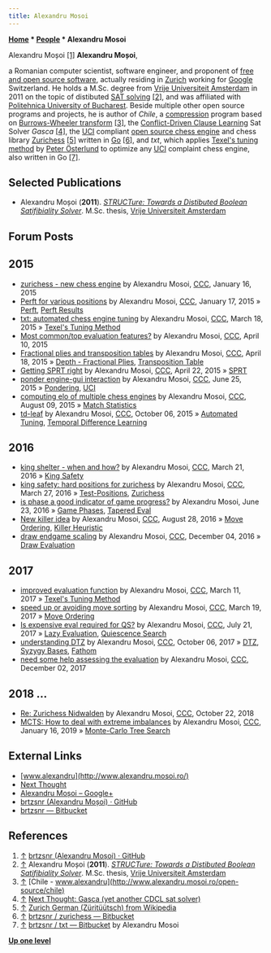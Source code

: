 ```yaml
---
title: Alexandru Mosoi
---
```

**[Home](Home "Home") * [People](People "People") * Alexandru Mosoi**

[](https://github.com/brtzsnr) Alexandru Moșoi <a id="cite-note-1" href="#cite-ref-1">[1]</a>
**Alexandru Moșoi**,

a Romanian computer scientist, software engineer, and proponent of [free and open source software](https://en.wikipedia.org/wiki/Free_and_open-source_software), actually residing in [Zurich](https://en.wikipedia.org/wiki/Z%C3%BCrich) working for [Google](index.php?title=Google&action=edit&redlink=1 "Google (page does not exist)") Switzerland. He holds a M.Sc. degree from [Vrije Universiteit Amsterdam](https://en.wikipedia.org/wiki/Vrije_Universiteit) in 2011 on the topic of distibuted [SAT solving](https://en.wikipedia.org/wiki/Boolean_satisfiability_problem) <a id="cite-note-2" href="#cite-ref-2">[2]</a>, and was affiliated with [Politehnica University of Bucharest](https://en.wikipedia.org/wiki/Politehnica_University_of_Bucharest). Beside multiple other open source programs and projects, he is author of *Chile*, a [compression](https://en.wikipedia.org/wiki/Data_compression) program based on [Burrows-Wheeler transform](https://en.wikipedia.org/wiki/Burrows%E2%80%93Wheeler_transform) <a id="cite-note-3" href="#cite-ref-3">[3]</a>, the [Conflict-Driven Clause Learning](https://en.wikipedia.org/wiki/Conflict-Driven_Clause_Learning) Sat Solver *Gasca* <a id="cite-note-4" href="#cite-ref-4">[4]</a>, the [UCI](UCI "UCI") compliant [open source chess engine](Category:Open_Source "Category:Open Source") and chess library [Zurichess](Zurichess "Zurichess") <a id="cite-note-5" href="#cite-ref-5">[5]</a> written in [Go](</Go_(Programming_Language)> "Go (Programming Language)") <a id="cite-note-6" href="#cite-ref-6">[6]</a>, and *txt*, which applies [Texel's tuning method](Texel%27s_Tuning_Method "Texel's Tuning Method") by [Peter Österlund](Peter_%C3%96sterlund "Peter Österlund") to optimize any [UCI](UCI "UCI") complaint chess engine, also written in Go <a id="cite-note-7" href="#cite-ref-7">[7]</a>.

## Selected Publications

- Alexandru Moșoi (**2011**). *[STRUCTure: Towards a Distibuted Boolean Satifibiality Solver](https://github.com/brtzsnr/structure)*. M.Sc. thesis, [Vrije Universiteit Amsterdam](https://en.wikipedia.org/wiki/Vrije_Universiteit)

## Forum Posts

## 2015

- [zurichess - new chess engine](http://www.talkchess.com/forum/viewtopic.php?t=54990) by Alexandru Mosoi, [CCC](CCC "CCC"), January 16, 2015
- [Perft for various positions](http://www.talkchess.com/forum/viewtopic.php?t=54995) by Alexandru Mosoi, [CCC](CCC "CCC"), January 17, 2015 » [Perft](Perft "Perft"), [Perft Results](Perft_Results "Perft Results")
- [txt: automated chess engine tuning](http://www.talkchess.com/forum/viewtopic.php?t=55696) by Alexandru Mosoi, [CCC](CCC "CCC"), March 18, 2015 » [Texel's Tuning Method](Texel%27s_Tuning_Method "Texel's Tuning Method")
- [Most common/top evaluation features?](http://www.talkchess.com/forum/viewtopic.php?t=55955) by Alexandru Mosoi, [CCC](CCC "CCC"), April 10, 2015
- [Fractional plies and transposition tables](http://www.talkchess.com/forum/viewtopic.php?t=56044) by Alexandru Mosoi, [CCC](CCC "CCC"), April 18, 2015 » [Depth - Fractional Plies](Depth#FractionalPlies "Depth"), [Transposition Table](Transposition_Table "Transposition Table")
- [Getting SPRT right](http://www.talkchess.com/forum/viewtopic.php?t=56095) by Alexandru Mosoi, [CCC](CCC "CCC"), April 22, 2015 » [SPRT](Match_Statistics#SPRT "Match Statistics")
- [ponder engine-gui interaction](http://www.talkchess.com/forum/viewtopic.php?t=56776) by Alexandru Mosoi, [CCC](CCC "CCC"), June 25, 2015 » [Pondering](Pondering "Pondering"), [UCI](UCI "UCI")
- [computing elo of multiple chess engines](http://www.talkchess.com/forum/viewtopic.php?t=57223) by Alexandru Mosoi, [CCC](CCC "CCC"), August 09, 2015 » [Match Statistics](Match_Statistics "Match Statistics")
- [td-leaf](http://www.talkchess.com/forum/viewtopic.php?t=57860) by Alexandru Mosoi, [CCC](CCC "CCC"), October 06, 2015 » [Automated Tuning](Automated_Tuning "Automated Tuning"), [Temporal Difference Learning](Temporal_Difference_Learning "Temporal Difference Learning")

## 2016

- [king shelter - when and how?](http://www.talkchess.com/forum/viewtopic.php?t=59583) by Alexandru Mosoi, [CCC](CCC "CCC"), March 21, 2016 » [King Safety](King_Safety "King Safety")
- [king safety: hard positions for zurichess](http://www.talkchess.com/forum/viewtopic.php?t=59647) by Alexandru Mosoi, [CCC](CCC "CCC"), March 27, 2016 » [Test-Positions](Test_Positions "Test-Positions"), [Zurichess](Zurichess "Zurichess")
- [is phase a good indicator of game progress?](http://www.talkchess.com/forum/viewtopic.php?t=60565) by Alexandru Mosoi, June 23, 2016 » [Game Phases](Game_Phases "Game Phases"), [Tapered Eval](Tapered_Eval "Tapered Eval")
- [New killer idea](http://www.talkchess.com/forum/viewtopic.php?t=61260) by Alexandru Mosoi, [CCC](CCC "CCC"), August 28, 2016 » [Move Ordering](Move_Ordering "Move Ordering"), [Killer Heuristic](Killer_Heuristic "Killer Heuristic")
- [draw endgame scaling](http://www.talkchess.com/forum/viewtopic.php?t=62380) by Alexandru Mosoi, [CCC](CCC "CCC"), December 04, 2016 » [Draw Evaluation](Draw_Evaluation "Draw Evaluation")

## 2017

- [improved evaluation function](http://www.talkchess.com/forum/viewtopic.php?t=63408) by Alexandru Mosoi, [CCC](CCC "CCC"), March 11, 2017 » [Texel's Tuning Method](Texel%27s_Tuning_Method "Texel's Tuning Method")
- [speed up or avoiding move sorting](http://www.talkchess.com/forum/viewtopic.php?t=63502) by Alexandru Mosoi, [CCC](CCC "CCC"), March 19, 2017 » [Move Ordering](Move_Ordering "Move Ordering")
- [Is expensive eval required for QS?](http://www.talkchess.com/forum/viewtopic.php?t=64674) by Alexandru Mosoi, [CCC](CCC "CCC"), July 21, 2017 » [Lazy Evaluation](Lazy_Evaluation "Lazy Evaluation"), [Quiescence Search](Quiescence_Search "Quiescence Search")
- [understanding DTZ](http://www.talkchess.com/forum/viewtopic.php?t=65390) by Alexandru Mosoi, [CCC](CCC "CCC"), October 06, 2017 » [DTZ](Endgame_Tablebases#DTZ "Endgame Tablebases"), [Syzygy Bases](Syzygy_Bases "Syzygy Bases"), [Fathom](Syzygy_Bases#Fathom "Syzygy Bases")
- [need some help assessing the evaluation](http://www.talkchess.com/forum/viewtopic.php?t=65886) by Alexandru Mosoi, [CCC](CCC "CCC"), December 02, 2017

## 2018 ...

- [Re: Zurichess Nidwalden](http://www.talkchess.com/forum3/viewtopic.php?f=2&t=68561&start=8) by Alexandru Mosoi, [CCC](CCC "CCC"), October 22, 2018
- [MCTS: How to deal with extreme imbalances](http://www.talkchess.com/forum3/viewtopic.php?f=7&t=69612) by Alexandru Mosoi, [CCC](CCC "CCC"), January 16, 2019 » [Monte-Carlo Tree Search](Monte-Carlo_Tree_Search "Monte-Carlo Tree Search")

## External Links

- [www.alexandru](http://www.alexandru.mosoi.ro/)
- [Next Thought](http://nextthought.mosoi.ro/)
- [Alexandru Moșoi – Google+](https://plus.google.com/+AlexandruMo%C8%99oi/about)
- [brtzsnr (Alexandru Moșoi) · GitHub](https://github.com/brtzsnr)
- [brtzsnr — Bitbucket](https://bitbucket.org/brtzsnr/)

## References

1. <a id="cite-ref-1" href="#cite-note-1">↑</a> [brtzsnr (Alexandru Moșoi) · GitHub](https://github.com/brtzsnr)
1. <a id="cite-ref-2" href="#cite-note-2">↑</a> Alexandru Moșoi (**2011**). *[STRUCTure: Towards a Distibuted Boolean Satifibiality Solver](https://github.com/brtzsnr/structure)*. M.Sc. thesis, [Vrije Universiteit Amsterdam](https://en.wikipedia.org/wiki/Vrije_Universiteit)
1. <a id="cite-ref-3" href="#cite-note-3">↑</a> [Chile - www.alexandru](http://www.alexandru.mosoi.ro/open-source/chile)
1. <a id="cite-ref-4" href="#cite-note-4">↑</a> [Next Thought: Gasca (yet another CDCL sat solver)](http://nextthought.mosoi.ro/2012/01/gasca-yet-another-cdcl-sat-solver.html)
1. <a id="cite-ref-5" href="#cite-note-5">↑</a> [Zurich German (Züritüütsch) from Wikipedia](https://en.wikipedia.org/wiki/Zurich_German)
1. <a id="cite-ref-6" href="#cite-note-6">↑</a> [brtzsnr / zurichess — Bitbucket](https://bitbucket.org/brtzsnr/zurichess/)
1. <a id="cite-ref-7" href="#cite-note-7">↑</a> [brtzsnr / txt — Bitbucket](https://bitbucket.org/brtzsnr/txt) by Alexandru Mosoi

**[Up one level](People "People")**

